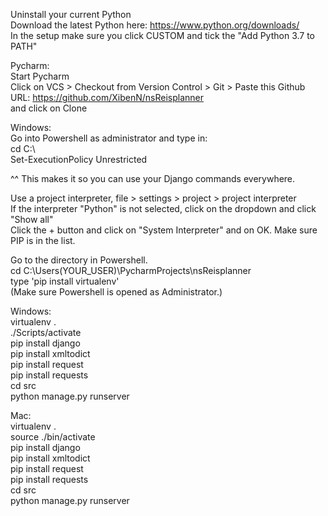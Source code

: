 Uninstall your current Python  
Download the latest Python here: https://www.python.org/downloads/   
In the setup make sure you click CUSTOM and tick the "Add Python 3.7 to PATH"  
  
Pycharm:  
Start Pycharm  
Click on VCS > Checkout from Version Control > Git > Paste this Github URL: https://github.com/XibenN/nsReisplanner  
and click on Clone  
  
Windows:  
Go into Powershell as administrator and type in:  
cd C:\  
Set-ExecutionPolicy Unrestricted  
  
^^ This makes it so you can use your Django commands everywhere.  
    
  
Use a project interpreter, file > settings > project > project interpreter  
If the interpreter "Python" is not selected, click on the dropdown and click "Show all"  
Click the + button and click on "System Interpreter" and on OK. Make sure PIP is in the list.  
  
Go to the directory in Powershell.  
cd C:\Users\(YOUR_USER)\PycharmProjects\nsReisplanner\
type 'pip install virtualenv'  
(Make sure Powershell is opened as Administrator.)  
  
Windows:   
virtualenv .   
./Scripts/activate   
pip install django   
pip install xmltodict  
pip install request  
pip install requests  
cd src  
python manage.py runserver  
  
Mac:  
virtualenv .  
source ./bin/activate  
pip install django  
pip install xmltodict  
pip install request  
pip install requests  
cd src  
python manage.py runserver  
